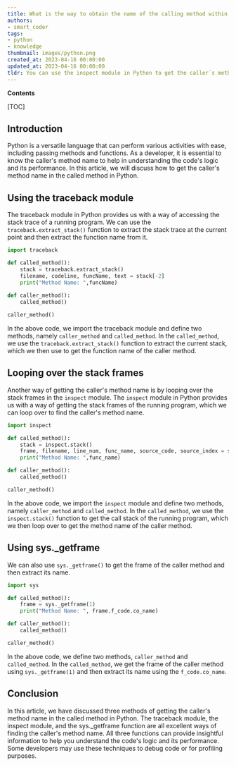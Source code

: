 ```yaml
---
title: What is the way to obtain the name of the calling method within the called method?
authors:
- smart_coder
tags:
- python
- knowledge
thumbnail: images/python.png
created_at: 2023-04-16 00:00:00
updated_at: 2023-04-16 00:00:00
tldr: You can use the inspect module in Python to get the caller`s method name in the called method.
---
```


**Contents**

[TOC]

## Introduction 

Python is a versatile language that can perform various activities with ease, including passing methods and functions. As a developer, it is essential to know the caller's method name to help in understanding the code's logic and its performance. In this article, we will discuss how to get the caller's method name in the called method in Python.

## Using the traceback module
The traceback module in Python provides us with a way of accessing the stack trace of a running program. We can use the `traceback.extract_stack()` function to extract the stack trace at the current point and then extract the function name from it.

```python
import traceback

def called_method():
    stack = traceback.extract_stack()
    filename, codeline, funcName, text = stack[-2]
    print("Method Name: ",funcName)
    
def caller_method():
    called_method()

caller_method()  
```

In the above code, we import the traceback module and define two methods, namely `caller_method` and `called_method`. In the `called_method`, we use the `traceback.extract_stack()` function to extract the current stack, which we then use to get the function name of the caller method.

## Looping over the stack frames
Another way of getting the caller's method name is by looping over the stack frames in the `inspect` module. The `inspect` module in Python provides us with a way of getting the stack frames of the running program, which we can loop over to find the caller's method name.

```python
import inspect

def called_method():
    stack = inspect.stack()
    frame, filename, line_num, func_name, source_code, source_index = stack[1]
    print("Method Name: ",func_name)

def caller_method():
    called_method()

caller_method()
```

In the above code, we import the `inspect` module and define two methods, namely `caller_method` and `called_method`. In the `called_method`, we use the `inspect.stack()` function to get the call stack of the running program, which we then loop over to get the method name of the caller method.

## Using sys._getframe
We can also use `sys._getframe()` to get the frame of the caller method and then extract its name.

```python
import sys

def called_method():
    frame = sys._getframe(1)
    print("Method Name: ", frame.f_code.co_name)

def caller_method():
    called_method()

caller_method()
```

In the above code, we define two methods, `caller_method` and `called_method`. In the `called_method`, we get the frame of the caller method using `sys._getframe(1)` and then extract its name using the `f_code.co_name`.

## Conclusion
In this article, we have discussed three methods of getting the caller's method name in the called method in Python. The traceback module, the inspect module, and the sys._getframe function are all excellent ways of finding the caller's method name.  All three functions can provide insightful information to help you understand the code's logic and its performance. Some developers may use these techniques to debug code or for profiling purposes.

